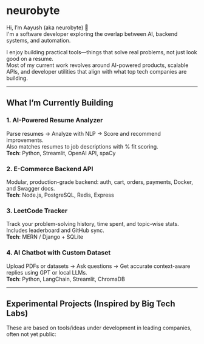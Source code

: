 # neurobyte

Hi, I’m Aayush (aka neurobyte) 👋  
I'm a software developer exploring the overlap between AI, backend systems, and automation.

I enjoy building practical tools—things that solve real problems, not just look good on a resume.  
Most of my current work revolves around AI-powered products, scalable APIs, and developer utilities that align with what top tech companies are building.

---

## What I’m Currently Building

### 1. AI-Powered Resume Analyzer
Parse resumes → Analyze with NLP → Score and recommend improvements.  
Also matches resumes to job descriptions with % fit scoring.  
**Tech**: Python, Streamlit, OpenAI API, spaCy

### 2. E-Commerce Backend API
Modular, production-grade backend: auth, cart, orders, payments, Docker, and Swagger docs.  
**Tech**: Node.js, PostgreSQL, Redis, Express

### 3. LeetCode Tracker
Track your problem-solving history, time spent, and topic-wise stats. Includes leaderboard and GitHub sync.  
**Tech**: MERN / Django + SQLite

### 4. AI Chatbot with Custom Dataset
Upload PDFs or datasets → Ask questions → Get accurate context-aware replies using GPT or local LLMs.  
**Tech**: Python, LangChain, Streamlit, ChromaDB

---

## Experimental Projects (Inspired by Big Tech Labs)

These are based on tools/ideas under development in leading companies, often not yet public:
